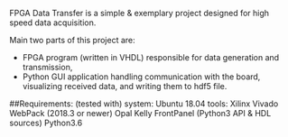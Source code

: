 FPGA Data Transfer is a simple & exemplary project designed for high speed data acquisition.

Main two parts of this project are:
* FPGA program (written in VHDL) responsible for data generation and transmission,
* Python GUI application handling communication with the board, visualizing received data, and writing them to hdf5 file.


##Requirements:
(tested with)
	system: Ubuntu 18.04
	tools: 	Xilinx Vivado WebPack (2018.3 or newer)
		Opal Kelly FrontPanel (Python3 API & HDL sources)
		Python3.6 
